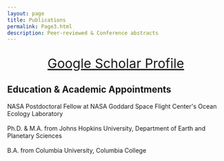 ```yaml
---
layout: page
title: Publications
permalink: Page3.html
description: Peer-reviewed & Conference abstracts
---
```

<center>
  <p style="font-size:30px">
    <a href="https://scholar.google.com/citations?user=uEd0tRMAAAAJ&hl=en" target="_blank">Google Scholar Profile</a>
  </p>
</center>

## Education & Academic Appointments 
NASA Postdoctoral Fellow at NASA Goddard Space Flight Center's Ocean Ecology Laboratory <br>
<br>
Ph.D. & M.A. from Johns Hopkins University, Department of Earth and Planetary Sciences <br>
<br>
B.A. from Columbia University, Columbia College

